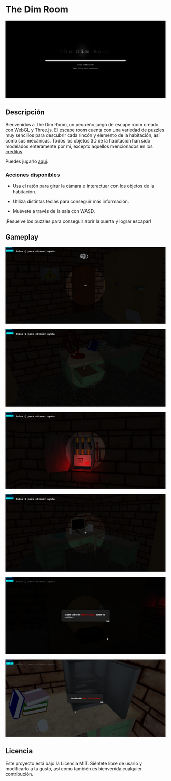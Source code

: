 # The Dim Room

![Pantalla de inicio del Escape Room](imgs/ejemplo/inicio.png)


## Descripción

Bienvenidxs a The Dim Room, un pequeño juego de escape room creado con WebGL y Three.js. El escape room cuenta con una variedad de puzzles muy sencillos para descubrir cada rincón y elemento de la habitación, así como sus mecánicas. Todos los objetos 3D de la habitación han sido modelados enteramente por mí, excepto aquellos mencionados en los [créditos](NOTICE).

Puedes jugarlo [aquí](https://emanuelghdev.github.io/the-dim-room/).

### Acciones disponibles
- Usa el ratón para girar la cámara e interactuar con los objetos de la habitación.

- Utiliza distintas teclas para conseguir más información.

- Muévete a través de la sala con WASD.

¡Resuelve los puzzles para conseguir abrir la puerta y lograr escapar!


## Gameplay

![The Dim Room Gameplay ejemplo 1](imgs/ejemplo/Ejemplo1.png)

![The Dim Room Gameplay ejemplo 2](imgs/ejemplo/Ejemplo2.png)

![The Dim Room Gameplay ejemplo 3](imgs/ejemplo/Ejemplo3.png)

![The Dim Room Gameplay ejemplo 4](imgs/ejemplo/Ejemplo4.png)

![The Dim Room Gameplay ejemplo 5](imgs/ejemplo/Ejemplo5.png)

![The Dim Room Gameplay ejemplo 6](imgs/ejemplo/Ejemplo6.png)


## Licencia

Este proyecto está bajo la Licencia MIT. Siéntete libre de usarlo y modificarlo a tu gusto, así como también es bienvenida cualquier contribución.
